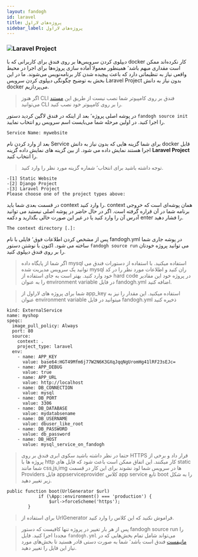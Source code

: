 ```yaml
---
layout: fandogh
id: laravel
title: پروژه‌های لاراول
sidebar_label: پروژه‌های لاراول 
---
```


### ![Laravel Project](/img/docs/Django-project-banner.png "Laravel Project")

دیپلوی کردن سرویس‌ها بر روی فندق برای کاربرانی که با docker کار نکرده‌اند ممکن است مقداری مبهم باشد٬ همینطور معمولا آماده سازی پروژه‌ها برای اجرا در محیط واقعی نیاز به تنظیماتی دارد که باعث پیچیده شدن کار برنامه‌نویس می‌شوند.
ما در این بخش به توضیح چگونگی دیپلوی کردن سرویس Laravel Project بدون نیاز به دانش docker می‌پردازیم.

> اگر هنوز CLI  فندق بر روی کامپیوتر شما نصب نیست از طریق این [مستند](https://docs.fandogh.cloud/docs/getting-started.html) می‌توانید CLI را بر روی کامپیوتر خود نصب کنید.

در پوشه اصلی پروژه٬ بعد از اینکه در فندق لاگین کردید دستور `fandogh source init‍‍` را اجرا کنید. در اولین مرحله شما می‌بایست اسم سرویس رو انتخاب نمایید.

```
Service Name: mywebsite
```

 بعد از وارد کردن نام Service  برای شما گزینه هایی که بدون نیاز به دانش docker قابل اجرا هستند نمایش داده می شود. از بین گزینه های نمایش داده گزینه **Laravel Project** را انتخاب کنید.

>  توجه داشته باشید  برای انتخاب٬ شماره گزینه مورد نظر را وارد کنید.

```
-[1] Static Website
-[2] Django Project
-[3] Laravel Project
Please choose one of the project types above:

```

در قسمت بعدی شما باید context را وارد کنید. context همان پوشه‌ای است که خروجی برنامه شما در آن قراره گرفته است. اگر در حال حاضر در پوشه اصلی نیستید می توانید آدرس آن را وارد کنید یا در غیر این صورت خالی بگذارید و دکمه enter را فشار دهید. 

```
The context directory [.]:
```

پس از مشخص کردن اطلاعات فوق٬ فایلی با نام fandogh.yml در پوشه جاری شما ساخته می شود. 
اکنون با نوشتن دستور ` fandogh source run ` می توانید پروژه خودتان را بر روی فندق دیپلوی کنید.


 


> اگر شما از پایگاه داده mysql استفاده میکنید. با استفاده از دستورات فندق می توانید یک سرویس مدیریت شده mysql ران کنید
و اطلاعات مورد نظر را در کد خود وارد کنید. بهتر است به جای استفاده از hard code در پروژه خود این مقادیر را به عنوان environment variable در فایل fandogh.yml اضافه کنید.  

>شما برای پروژه های لاراول از app_key استفاده میکنید. این مقدار را نیز به عنوان environment variable میتوانید در فایل fandogh.yml ذخیره کنید

```
kind: ExternalService
name: myshop
speqc:
  image_pull_policy: Always
  port: 80
  source:
    context: .
    project_type: laravel
  env:
    - name: APP_KEY
      value: base64:HGT49Mfm6j77W2N6K3GXqJqqNgUromHg41lRF23sEJc=
    - name: APP_DEBUG
      value: true
    - name: APP_URL
      value: http://localhost
    - name: DB_CONNECTION
      value: mysql
    - name: DB_PORT
      value: 3306
    - name: DB_DATABASE
      value: mydatabsename
    - name: DB_USERNAME
      value: dbuser_like_root
    - name: DB_PASSWORD
      value: db_password
    - name: DB_HOST
      value: mysql_service_on_fandogh
```



> حتما در نظر داشته باشید سکوی ابری فندق بر روی HTTPS قرار داد و برخی از پروژه ها با http کار میکنند. این اتفاق ممکن است باعث شود که فایل های static شما مانند css,js,img ها در سرویس شما لود نشوند برای این کار در قسمت Providers فایل appserviceprovider کلاس app service
تابع boot را به شکل زیر تغییر دهید. 

```
public function boot(UrlGenerator $url)
            if (\App::environment() === 'production') {
                $url->forceScheme('https');           
        }
```

>برای استفاده از UrlGenerator فراموش نکنید که این کلاس را وارد کنید. 

> پس از هر بار تغییر در پروژه تنها کافیست که دستور fandogh source run را مجددا اجرا کنید. 
> فایل `fandogh.yml` می‌تواند شامل تمام بخش‌هایی که در [مانیفست](https://docs.fandogh.cloud/docs/service-manifest.html) فندق است باشد٬ شما به صورت دستی قادر هستید تا بخش‌های مورد نیاز این فایل را تغییر دهید.
